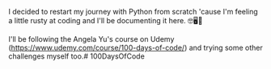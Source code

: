 I decided to restart my journey with Python from scratch 'cause I'm feeling a little rusty at coding and I'll be documenting it here. 🤓🖥️🐍

I'll be following the Angela Yu's course on Udemy (https://www.udemy.com/course/100-days-of-code/) and trying some other challenges myself too.#   1 0 0 D a y s O f C o d e  
 